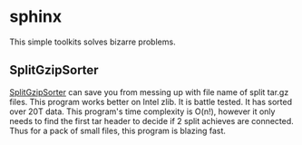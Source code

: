 # sphinx
This simple toolkits solves bizarre problems.

## SplitGzipSorter
[SplitGzipSorter](files/split_tar_gz_sorter.py) can save you from messing up with file name of split tar.gz files.
This program works better on Intel zlib. It is battle tested. It has sorted over 20T data. 
This program's time complexity is O(n!), however it only needs to find the first tar header to decide if 2 split achieves are connected.
Thus for a pack of small files, this program is blazing fast.